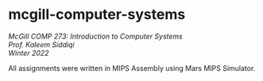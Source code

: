 # mcgill-computer-systems
*McGill COMP 273: Introduction to Computer Systems \
Prof. Kaleem Siddiqi \
Winter 2022*

All assignments were written in MIPS Assembly using Mars MIPS Simulator.
